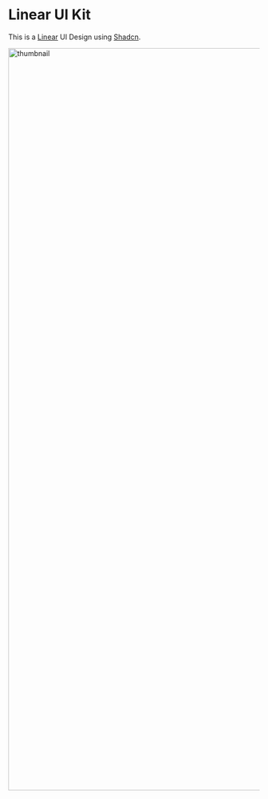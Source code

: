 # Linear UI Kit

This is a [Linear](https://www.linear.app) UI Design using [Shadcn](https://https://ui.shadcn.com/).

<img width="1485" alt="thumbnail" src="https://github.com/marvkr/linear-shadcn/assets/88862495/68ccdc80-df3c-410f-b5ab-e3aa68272daf">
